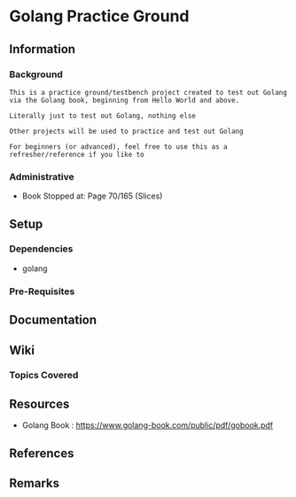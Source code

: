 # Golang Practice Ground

## Information
### Background
```
This is a practice ground/testbench project created to test out Golang via the Golang book, beginning from Hello World and above.

Literally just to test out Golang, nothing else

Other projects will be used to practice and test out Golang

For beginners (or advanced), feel free to use this as a refresher/reference if you like to
```

### Administrative
+ Book Stopped at: Page 70/165 (Slices)

## Setup
### Dependencies
+ golang 

### Pre-Requisites

## Documentation

## Wiki

### Topics Covered

## Resources
+ Golang Book : https://www.golang-book.com/public/pdf/gobook.pdf

## References

## Remarks
